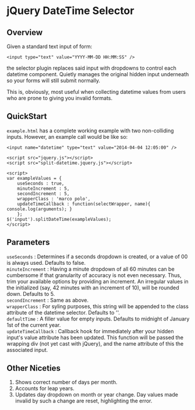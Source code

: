 # jQuery DateTime Selector

## Overview
Given a standard text input of form:  

	<input type="text" value="YYYY-MM-DD HH:MM:SS" />
	
the selector plugin replaces said input with dropdowns to control each datetime component. Quietly manages the original hidden input underneath so your forms will still submit normally.

This is, obviously, most useful when collecting datetime values from users who are prone to giving you invalid formats.

## QuickStart
`example.html` has a complete working example with two non-colliding inputs. However, an example call would be like so:  

	<input name="datetime" type="text" value="2014-04-04 12:05:00" />
	
	<script src="jquery.js"></script>
	<script src="split-datetime.jquery.js"></script>
	
	<script>
	var exampleValues = {
		useSeconds : true,
		minuteIncrement : 5,
		secondIncrement : 5,
		wrapperClass : 'marco polo',
		updateTimeCallback : function(selectWrapper, name){ console.log(arguments); }
		};
	$('input').splitDateTime(exampleValues);
	</script>

## Parameters
`useSeconds` : Determines if a seconds dropdown is created, or a value of 00 is always used. Defaults to false.  
`minuteIncrement` : Having a minute dropdown of all 60 minutes can be cumbersome if that granularity of accuracy is not even necessary. Thus, trim your available options by providing an increment. An irregular values in the initialized (say, 42 minutes with an increment of 10), will be rounded down. Defaults to 5.  
`secondIncrement` : Same as above.  
`wrapperClass` : For syling purposes, this string will be appended to the class attribute of the datetime selector. Defaults to ''.  
`defaultTime` : A filler value for empty inputs. Defaults to midnight of January 1st of the current year.   
`updateTimeCallback` : Callback hook for immediately after your hidden input's value attribute has been updated. This function will be passed the wrapping div (not yet cast with jQuery), and the name attribute of this the associated input.

## Other Niceties
1. Shows correct number of days per month.
2. Accounts for leap years.
3. Updates day dropdown on month or year change. Day values made invalid by such a change are reset, highlighting the error.